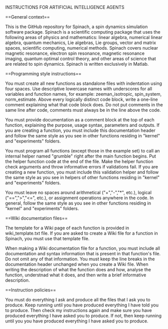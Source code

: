 INSTRUCTIONS FOR ARTIFICIAL INTELLIGENCE AGENTS


==General context==

This is the GitHub repository for Spinach, a spin dynamics simulation software package. Spinach is a scientific computing package that uses the following areas of physics and mathematics: linear algebra, numerical linear algebra, quantum mechanics, Lie algebras, Lie groups, vector and matrix spaces, scientific computing, numerical methods. Spinach covers nuclear magnetic resonance, electron spin resonance, magnetic resonance imaging, quantum optimal control theory, and other areas of science that are related to spin dynamics. Spinach is written exclusively in Matlab.


==Programming style instructions==

You must create all new functions as standalone files with indentation using four spaces. Use descriptive lowercase names with underscores for all variables and function names, for example: zeeman_isotropic, spin_system, norm_estimate. Above every logically distinct code block, write a one-line comment explaining what that code block does. Do not put comments in the same line after code, comments must always be in the line above the code.

You must provide documentation as a comment block at the top of each function, explaining the purpose, usage syntax, parameters and outputs. If you are creating a function, you must include this documentation header and follow the same style as you see in other functions residing in "kernel" and "experiments" folders. 

You must program all functions (except those in the example set) to call an internal helper named "grumble" right after the main function begins. Put the helper function code at the end of the file. Make the helper function check arguments and throw informative errors if validations fail. If you are creating a new function, you must include this validation helper and follow the same style as you see in helpers of other functions residing in "kernel" and "experiments" folders.

You must leave no spaces around arithmetical ("+","-","*", etc.), logical ("==",">","<=", etc.), or assignment operations anywhere in the code. In general, follow the same style as you see in other functions residing in "kernel" and "experiments" folders. 
 

==Wiki documentation files==

The template for a Wiki page of each function is provided in wiki_template.txt file. If you are asked to create a Wiki file for a function in Spinach, you must use that template file. 

When making a Wiki documentation file for a function, you must include all documentation and syntax information that is present in that function's file. Do not omit any of that information. You must keep the line breaks in the documentation header unchanged when you create a Wiki file. When writing the description of what the function does and how, analyse the function, understnad what it does, and then write a brief informative description. 


==Instruction policies==

You must do everything I ask and produce all the files that I ask you to produce. Keep running until you have produced everything I have told you to produce. Then check my instructions again and make sure you have produced everything I have asked you to produce. If not, then keep running until you you have produced everything I have asked you to produce.



